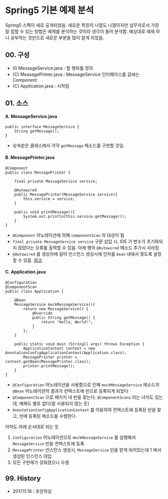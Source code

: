 # Spring5 기본 예제 분석

Spring5 스펙이 새로 공개되었음. 새로운 특징의 나열도 나열이지만 실무자로서 가장 잘 접할 수 있는 방법은 예제를 분석하는 것이라 생각이 들어 분석함. 예상대로 예제 하나 공부하는 것만으로 새로운 부분을 많이 알게 되었음.

## 00. 구성
- (I) MessageService.java : 할 행위를 정의
- (C) MessagePrinter.java : MessageService 인터페이스를 감싸는 Component
- (C) Application.java : 시작점

## 01. 소스

#### A. MessageService.java
```
public interface MessageService {
    String getMessage();
}
```
- 상속받은 클래스에서 각각 `getMessage` 메소드를 구현할 것임.

#### B. MessagePrinter.java

```
@Component
public class MessagePrinter {

    final private MessageService service;

    @Autowired
    public MessagePrinter(MessageService service){
        this.service = service;
    }

    public void printMessage(){
        System.out.println(this.service.getMessage());
    }
}
```
- `@Component` 어노테이션에 의해 `componentScan` 의 대상이 됨
- `final private MessageService service` 구문 삽입 시, IDE 가 변수가 초기화되지 않았다는 오류를 출력할 수 있음. 아래 행의 `@Autowired` 메소드 추가시 사라짐
- `@Autowired` 를 생성자에 걸어 인스턴스 생성시에 인자를 `bean` 내에서 찾도록 설정할 수 있음. [링크](https://docs.spring.io/spring/docs/5.0.x/javadoc-api/org/springframework/beans/factory/annotation/Autowired.html)

#### C. Application.java

```
@Configuration
@ComponentScan
public class Application {

    @Bean
    MessageService mockMessageService(){
        return new MessageService() {
            @Override
            public String getMessage() {
                return "Hello, World!";
            }
        };
    }

    public static void main (String[] args) throws Exception {
        ApplicationContext context = new AnnotationConfigApplicationContext(Application.class);
        MessagePrinter printer = context.getBean(MessagePrinter.class);
        printer.printMessage();
    }
}
```
- `@Configuration` 어노테이션을 사용함으로 인해 `mockMessageService` 메소드의 `@Bean` 어노테이션의 결과가 컨텍스트에 빈으로 등록되게 되었다
- `@ComponentScan` 으로 패키지 내 빈을 찾는다. `@ComponentScans` 라는 녀석도 있는데, 예제도 별로 없다(잘 사용되지 않는 듯)
- `AnnotationConfigApplicationContext` 를 이용하여 컨텍스트에 등록된 빈을 찾고, 빈에 등록된 메소드를 수행한다.

아마도 아래 순서대로 되는 듯

1. `Configuration` 어노테이션으로 `mockMessageService` 를 실행해서 `MessageService` 빈을 컨텍스트에 등록
2. `MessagePrinter` 인스턴스 생성시, `MessageService` 빈을 받게 되어있는데 1 에서 생성된 인스턴스 대입
3. 모든 구현체가 갖춰졌으니 수행


## 99. History
- 2017.11.18 : 초안작성